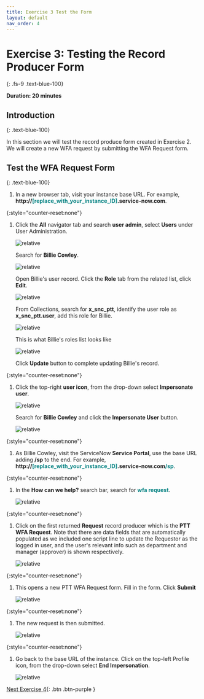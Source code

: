 ```yaml
---
title: Exercise 3 Test the Form 
layout: default
nav_order: 4
---
```


# Exercise 3: Testing the Record Producer Form
{: .fs-9 .text-blue-100}

**Duration: 20 minutes**

## Introduction
{: .text-blue-100}

In this section we will test the record produce form created in Exercise 2. We will create a new WFA request by submitting the WFA Request form.    

## Test the WFA Request Form
{: .text-blue-100}
1. In a new browser tab, visit your instance base URL.  For example,  **http://<span style="color:teal">\[replace_with_your_instance_ID\]</span>.service-now.com**.  

{:style="counter-reset:none"}
1. Click the **All** navigator tab and search **user admin**, select **Users** under User Administration. 

    ![relative](images/ex3/11.png)

    Search for **Billie Cowley**. 

    ![relative](images/ex3/12.png)

    Open Billie's user record.  Click the **Role** tab from the related list, click **Edit**. 
    
    ![relative](images/ex3/13.png)

    From Collections, search for **x_snc_ptt**, identify the user role as **x_snc_ptt.user**, add this role for Billie.  

    ![relative](images/ex3/14.png)

    This is what Billie's roles list looks like

    ![relative](images/ex3/15.png)

    Click **Update** button to complete updating Billie's record. 


{:style="counter-reset:none"}
1. Click the top-right **user icon**, from the drop-down select **Impersonate user**.

   ![relative](images/ex3/08.png)

    Search for **Billie Cowley** and click the **Impersonate User** button. 

    ![relative](images/ex3/09.png)

{:style="counter-reset:none"}
1.  As Billie Cowley, visit the ServiceNow **Service Portal**, use the base URL adding **/sp** to the end.  For example, **http://<span style="color:teal">\[replace_with_your_instance_ID\]</span>.service-now.com<span style="color:teal">/sp</span>**.

{:style="counter-reset:none"}
1.  In the **How can we help?** search bar, search for <span style="color:teal">**wfa request**</span>. 

    ![relative](images/ex3/05.png)

{:style="counter-reset:none"}
1.  Click on the first returned **Request** record producer which is the **PTT WFA Request**.  Note that there are data fields that are automatically populated as we included one script line to update the Requestor as the logged in user, and the user's relevant info such as department and manager (approver) is shown respectively.

    ![relative](images/ex3/06.png)

{:style="counter-reset:none"}
1.  This opens a new PTT WFA Request form.  Fill in the form. Click **Submit**

    ![relative](images/ex3/07.png) 
    
{:style="counter-reset:none"}
1.  The new request is then submitted. 

    ![relative](images/ex3/07a.png)

{:style="counter-reset:none"}
1.  Go back to the base URL of the instance.  Click on the top-left Profile icon, from the drop-down select **End Impersonation**.  

    ![relative](images/ex3/16.png)




[Next Exercise 4](pages/ex4.html){: .btn .btn-purple }